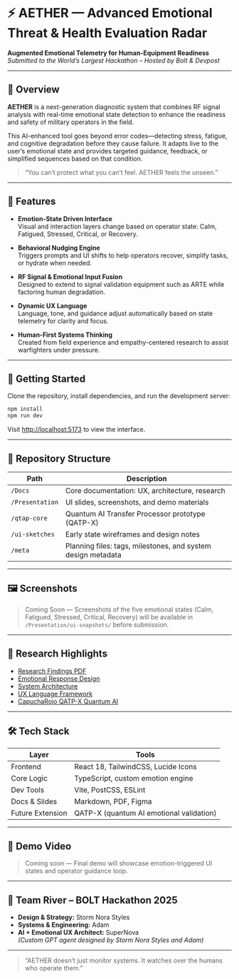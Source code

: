 # ⚡ AETHER — Advanced Emotional Threat & Health Evaluation Radar

**Augmented Emotional Telemetry for Human-Equipment Readiness**  
*Submitted to the World’s Largest Hackathon – Hosted by Bolt & Devpost*

---

## 🧠 Overview

**AETHER** is a next-generation diagnostic system that combines RF signal analysis with real-time emotional state detection to enhance the readiness and safety of military operators in the field.

This AI-enhanced tool goes beyond error codes—detecting stress, fatigue, and cognitive degradation before they cause failure. It adapts live to the user’s emotional state and provides targeted guidance, feedback, or simplified sequences based on that condition.

> “You can’t protect what you can’t feel. AETHER feels the unseen.”

---

## 🔧 Features

- **Emotion-State Driven Interface**  
  Visual and interaction layers change based on operator state: Calm, Fatigued, Stressed, Critical, or Recovery.

- **Behavioral Nudging Engine**  
  Triggers prompts and UI shifts to help operators recover, simplify tasks, or hydrate when needed.

- **RF Signal & Emotional Input Fusion**  
  Designed to extend to signal validation equipment such as ARTE while factoring human degradation.

- **Dynamic UX Language**  
  Language, tone, and guidance adjust automatically based on state telemetry for clarity and focus.

- **Human-First Systems Thinking**  
  Created from field experience and empathy-centered research to assist warfighters under pressure.

---

## 🚀 Getting Started

Clone the repository, install dependencies, and run the development server:

```bash
npm install
npm run dev
```

Visit [http://localhost:5173](http://localhost:5173) to view the interface.

---

## 📂 Repository Structure

| Path | Description |
|------|-------------|
| `/Docs` | Core documentation: UX, architecture, research |
| `/Presentation` | UI slides, screenshots, and demo materials |
| `/qtap-core` | Quantum AI Transfer Processor prototype (QATP-X) |
| `/ui-sketches` | Early state wireframes and design notes |
| `/meta` | Planning files: tags, milestones, and system design metadata |

---

## 🖼️ Screenshots

> Coming Soon — Screenshots of the five emotional states (Calm, Fatigued, Stressed, Critical, Recovery) will be available in `/Presentation/ui-snapshots/` before submission.

---

## 🧪 Research Highlights

- [Research Findings PDF](./Docs/Research%20Findings%20for%20Project%20AETHER%20UX%20Design.pdf)
- [Emotional Response Design](./Docs/emotional_response_design.md)
- [System Architecture](./Docs/system_architecture.md)
- [UX Language Framework](./Docs/ux_language_framework.md)
- [CapuchaRojo QATP-X Quantum AI](./Docs/CapuchaRojo_QATP-X_Quantum_AI.md)

---

## 🛠 Tech Stack

| Layer | Tools |
|-------|-------|
| Frontend | React 18, TailwindCSS, Lucide Icons |
| Core Logic | TypeScript, custom emotion engine |
| Dev Tools | Vite, PostCSS, ESLint |
| Docs & Slides | Markdown, PDF, Figma |
| Future Extension | QATP-X (quantum AI emotional validation)

---

## 🎥 Demo Video

> Coming soon — Final demo will showcase emotion-triggered UI states and operator guidance loop.

---

## 👥 Team River – BOLT Hackathon 2025

- **Design & Strategy:** Storm Nora Styles  
- **Systems & Engineering:** Adam  
- **AI + Emotional UX Architect:** SuperNova  
  _(Custom GPT agent designed by Storm Nora Styles and Adam)_

---

> “AETHER doesn’t just monitor systems. It watches over the humans who operate them.”
